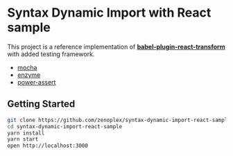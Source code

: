 # Syntax Dynamic Import with React sample

This project is a reference implementation of **[babel-plugin-react-transform](https://github.com/gaearon/babel-plugin-react-transform)** with added testing framework.

- [mocha](https://github.com/mochajs/mocha)
- [enzyme](https://github.com/airbnb/enzyme)
- [power-assert](https://github.com/power-assert-js/power-assert)


## Getting Started

```bash
git clone https://github.com/zenoplex/syntax-dynamic-import-react-sample
cd syntax-dynamic-import-react-sample
yarn install
yarn start
open http://localhost:3000
```

